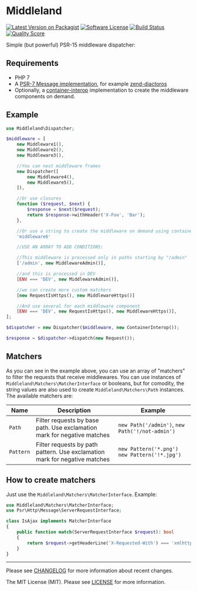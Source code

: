 # Middleland

[![Latest Version on Packagist][ico-version]][link-packagist]
[![Software License][ico-license]](LICENSE)
[![Build Status][ico-travis]][link-travis]
[![Quality Score][ico-scrutinizer]][link-scrutinizer]

Simple (but powerful) PSR-15 middleware dispatcher:

## Requirements

* PHP 7
* A [PSR-7 Message implementation](http://www.php-fig.org/psr/psr-7/), for example [zend-diactoros](https://github.com/zendframework/zend-diactoros)
* Optionally, a [container-interop](https://github.com/container-interop/container-interop) implementation to create the middleware components on demand.

## Example

```php
use Middleland\Dispatcher;

$middleware = [
	new Middleware1(),
	new Middleware2(),
	new Middleware3(),

	//You can nest middleware frames
	new Dispatcher([
		new Middleware4(),
		new Middleware5(),
	]),

	//Or use closures
	function ($request, $next) {
		$response = $next($request);
		return $response->withHeader('X-Foo', 'Bar');
	},

	//Or use a string to create the middleware on demand using container-interop
	'middleware6'

	//USE AN ARRAY TO ADD CONDITIONS:

	//This middleware is processed only in paths starting by "/admin"
	['/admin', new MiddlewareAdmin()],

	//and this is processed in DEV 
	[ENV === 'DEV', new MiddlewareAdmin()],

	//we can create more custom matchers
	[new RequestIsHttps(), new MiddlewareHttps()]

	//And use several for each middleware component
	[ENV === 'DEV', new RequestIsHttps(), new MiddlewareHttps()],
];

$dispatcher = new Dispatcher($middleware, new ContainerInterop());

$response = $dispatcher->dispatch(new Request());
```

## Matchers

As you can see in the example above, you can use an array of "matchers" to filter the requests that receive middlewares. You can use instances of `Middleland\Matchers\MatcherInterface` or booleans, but for comodity, the string values are also used to create `Middleland\Matchers\Path` instances. The available matchers are:

Name | Description | Example
-----|-------------|--------
`Path` | Filter requests by base path. Use exclamation mark for negative matches | `new Path('/admin')`, `new Path('!/not-admin')`
`Pattern` | Filter requests by path pattern. Use exclamation mark for negative matches | `new Pattern('*.png')` `new Pattern('!*.jpg')`

## How to create matchers

Just use the `Middleland\Matchers\MatcherInterface`. Example:

```php
use Middleland\Matchers\MatcherInterface;
use Psr\Http\Message\ServerRequestInterface;

class IsAjax implements MatcherInterface
{
    public function match(ServerRequestInterface $request): bool
    {
    	return $request->getHeaderLine('X-Requested-With') === 'xmlhttprequest';
	}
}
```

---

Please see [CHANGELOG](CHANGELOG.md) for more information about recent changes.

The MIT License (MIT). Please see [LICENSE](LICENSE) for more information.

[ico-version]: https://img.shields.io/packagist/v/oscarotero/middleland.svg?style=flat-square
[ico-license]: https://img.shields.io/badge/license-MIT-brightgreen.svg?style=flat-square
[ico-travis]: https://img.shields.io/travis/middlewares/oscarotero/middleland.svg?style=flat-square
[ico-scrutinizer]: https://img.shields.io/scrutinizer/g/oscarotero/middleland.svg?style=flat-square

[link-packagist]: https://packagist.org/packages/oscarotero/middleland
[link-travis]: https://travis-ci.org/oscarotero/middleland
[link-scrutinizer]: https://scrutinizer-ci.com/g/oscarotero/middleland
